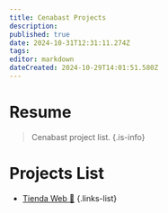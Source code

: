 ```yaml
---
title: Cenabast Projects
description: 
published: true
date: 2024-10-31T12:31:11.274Z
tags: 
editor: markdown
dateCreated: 2024-10-29T14:01:51.580Z
---
```


# Resume
> Cenabast project list.
{.is-info}


# Projects List

- [Tienda Web 🚀](tienda-web-intro)
{.links-list}